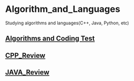 # Algorithm_and_Languages
Studying algorithms and languages(C++, Java, Python, etc)

## [Algorithms and Coding Test](https://github.com/hashnut/Algorithms_and_Languages/tree/main/Algorithms_coding)

## [CPP_Review](https://github.com/hashnut/Algorithms_and_Languages/tree/main/CPP_Review)

## [JAVA_Review](https://github.com/hashnut/Algorithms_and_Languages/tree/main/JAVA_Review)
